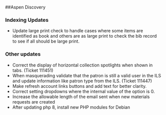 ##Aspen Discovery
### Indexing Updates
- Update large print check to handle cases where some items are identified as book and others are as large print to check the bib record to see if all should be large print. 

### Other updates
- Correct the display of horizontal collection spotlights when shown in tabs. (Ticket 111451)
- When masquerading validate that the patron is still a valid user in the ILS and update information like patron type from the ILS. (Ticket 111447)
- Make refresh account links buttons and add text for better clarity. 
- Correct setting dropdowns where the internal value of the option is 0. 
- Increase the allowable length of the email sent when new materials requests are created
- After updating php 8, install new PHP modules for Debian